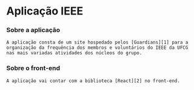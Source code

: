 # Aplicação IEEE

### Sobre a aplicação

    A aplicação consta de um site hospedado pelos [Guardians][1] para a organização da frequência dos membros e voluntários do IEEE da UFCG nas mais variadas atividades dos núcleos do grupo.

### Sobre o front-end

    A aplicação vai contar com a biblioteca [React][2] no front-end.



[1]:https://sites.google.com/a/computacao.ufcg.edu.br/guardians-ccc/
[2]:https://reactjs.org/